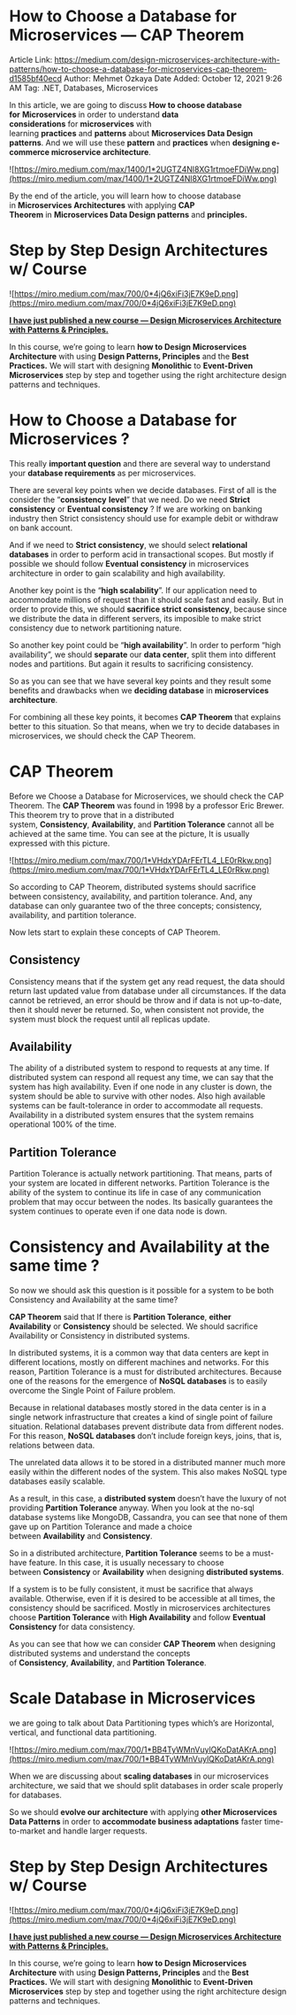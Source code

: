 # How to Choose a Database for Microservices — CAP Theorem

Article Link: https://medium.com/design-microservices-architecture-with-patterns/how-to-choose-a-database-for-microservices-cap-theorem-d1585bf40ecd
Author: Mehmet Özkaya
Date Added: October 12, 2021 9:26 AM
Tag: .NET, Databases, Microservices

In this article, we are going to discuss **How to choose database for** **Microservices** in order to understand **data considerations** for **microservices** with learning **practices** and **patterns** about **Microservices Data Design patterns**. And we will use these **pattern** and **practices** when **designing e-commerce microservice architecture**.

![https://miro.medium.com/max/1400/1*2UGTZ4Nl8XG1rtmoeFDiWw.png](https://miro.medium.com/max/1400/1*2UGTZ4Nl8XG1rtmoeFDiWw.png)

By the end of the article, you will learn how to choose database in **Microservices Architectures** with applying **CAP Theorem** in **Microservices Data Design patterns** and **principles.**

# **Step by Step Design Architectures w/ Course**

![https://miro.medium.com/max/700/0*4jQ6xiFi3jE7K9eD.png](https://miro.medium.com/max/700/0*4jQ6xiFi3jE7K9eD.png)

**[I have just published a new course — Design Microservices Architecture with Patterns & Principles.](https://www.udemy.com/course/design-microservices-architecture-with-patterns-principles/?couponCode=OCTOBER2021)**

In this course, we’re going to learn **how to Design Microservices Architecture** with using **Design Patterns, Principles** and the **Best Practices.** We will start with designing **Monolithic** to **Event-Driven Microservices** step by step and together using the right architecture design patterns and techniques.

# **How to Choose a Database for Microservices ?**

This really **important question** and there are several way to understand your **database requirements** as per microservices.

There are several key points when we decide databases. First of all is the consider the “**consistency** **level**” that we need. Do we need **Strict consistency** or **Eventual consistency** ? If we are working on banking industry then Strict consistency should use for example debit or withdraw on bank account.

And if we need to **Strict consistency**, we should select **relational databases** in order to perform acid in transactional scopes. But mostly if possible we should follow **Eventual** **consistency** in microservices architecture in order to gain scalability and high availability.

Another key point is the “**high scalability**”. If our application need to accommodate millions of request than it should scale fast and easily. But in order to provide this, we should **sacrifice strict consistency**, because since we distribute the data in different servers, its imposible to make strict consistency due to network partitioning nature.

So another key point could be “**high availability**”. In order to perform “high availability”, we should **separate** our **data center**, split them into different nodes and partitions. But again it results to sacrificing consistency.

So as you can see that we have several key points and they result some benefits and drawbacks when we **deciding database** in **microservices architecture**.

For combining all these key points, it becomes **CAP Theorem** that explains better to this situation. So that means, when we try to decide databases in microservices, we should check the CAP Theorem.

# **CAP Theorem**

Before we Choose a Database for Microservices, we should check the CAP Theorem. The **CAP Theorem** was found in 1998 by a professor Eric Brewer. This theorem try to prove that in a distributed system, **Consistency**, **Availability**, and **Partition Tolerance** cannot all be achieved at the same time. You can see at the picture, It is usually expressed with this picture.

![https://miro.medium.com/max/700/1*VHdxYDArFErTL4_LE0rRkw.png](https://miro.medium.com/max/700/1*VHdxYDArFErTL4_LE0rRkw.png)

So according to CAP Theorem, distributed systems should sacrifice between consistency, availability, and partition tolerance. And, any database can only guarantee two of the three concepts; consistency, availability, and partition tolerance.

Now lets start to explain these concepts of CAP Theorem.

## **Consistency**

Consistency means that if the system get any read request, the data should return last updated value from database under all circumstances. If the data cannot be retrieved, an error should be throw and if data is not up-to-date, then it should never be returned. So, when consistent not provide, the system must block the request until all replicas update.

## **Availability**

The ability of a distributed system to respond to requests at any time. If distributed system can respond all request any time, we can say that the system has high availability. Even if one node in any cluster is down, the system should be able to survive with other nodes. Also high available systems can be fault-tolerance in order to accommodate all requests. Availability in a distributed system ensures that the system remains operational 100% of the time.

## **Partition Tolerance**

Partition Tolerance is actually network partitioning. That means, parts of your system are located in different networks. Partition Tolerance is the ability of the system to continue its life in case of any communication problem that may occur between the nodes. Its basically guarantees the system continues to operate even if one data node is down.

# **Consistency and Availability at the same time ?**

So now we should ask this question is it possible for a system to be both Consistency and Availability at the same time?

**CAP Theorem** said that If there is **Partition Tolerance**, **either Availability** or **Consistency** should be selected. We should sacrifice Availability or Consistency in distributed systems.

In distributed systems, it is a common way that data centers are kept in different locations, mostly on different machines and networks. For this reason, Partition Tolerance is a must for distributed architectures. Because one of the reasons for the emergence of **NoSQL databases** is to easily overcome the Single Point of Failure problem.

Because in relational databases mostly stored in the data center is in a single network infrastructure that creates a kind of single point of failure situation. Relational databases prevent distribute data from different nodes. For this reason, **NoSQL databases** don’t include foreign keys, joins, that is, relations between data.

The unrelated data allows it to be stored in a distributed manner much more easily within the different nodes of the system. This also makes NoSQL type databases easily scalable.

As a result, in this case, a **distributed system** doesn’t have the luxury of not providing **Partition Tolerance** anyway. When you look at the no-sql database systems like MongoDB, Cassandra, you can see that none of them gave up on Partition Tolerance and made a choice between **Availability** and **Consistency**.

So in a distributed architecture, **Partition Tolerance** seems to be a must-have feature. In this case, it is usually necessary to choose between **Consistency** or **Availability** when designing **distributed systems**.

If a system is to be fully consistent, it must be sacrifice that always available. Otherwise, even if it is desired to be accessible at all times, the consistency should be sacrificed. Mostly in microservices architectures choose **Partition Tolerance** with **High Availability** and follow **Eventual Consistency** for data consistency.

As you can see that how we can consider **CAP Theorem** when designing distributed systems and understand the concepts of **Consistency**, **Availability**, and **Partition Tolerance**.

# **Scale Database in Microservices**

we are going to talk about Data Partitioning types which’s are Horizontal, vertical, and functional data partitioning.

![https://miro.medium.com/max/700/1*BB4TyWMnVuylQKoDatAKrA.png](https://miro.medium.com/max/700/1*BB4TyWMnVuylQKoDatAKrA.png)

When we are discussing about **scaling databases** in our microservices architecture, we said that we should split databases in order scale properly for databases.

So we should **evolve our architecture** with applying **other Microservices Data Patterns** in order to **accommodate business adaptations** faster time-to-market and handle larger requests.

# **Step by Step Design Architectures w/ Course**

![https://miro.medium.com/max/700/0*4jQ6xiFi3jE7K9eD.png](https://miro.medium.com/max/700/0*4jQ6xiFi3jE7K9eD.png)

**[I have just published a new course — Design Microservices Architecture with Patterns & Principles.](https://www.udemy.com/course/design-microservices-architecture-with-patterns-principles/?couponCode=OCTOBER2021)**

In this course, we’re going to learn **how to Design Microservices Architecture** with using **Design Patterns, Principles** and the **Best Practices.** We will start with designing **Monolithic** to **Event-Driven Microservices** step by step and together using the right architecture design patterns and techniques.